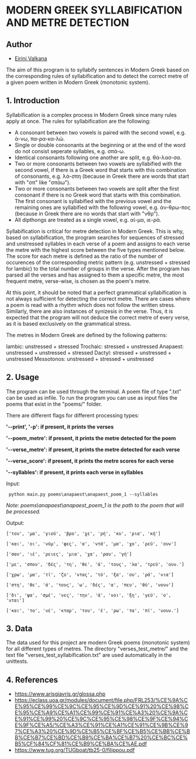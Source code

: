 # MODERN GREEK SYLLABIFICATION AND METRE DETECTION

## Author
- [Eirini Valkana](https://github.com/EiriniVal) 


The aim of this program is to syllabify sentences in Modern Greek based on the corresponding rules of 
syllabification and to detect the correct metre of a given poem written in Modern Greek (monotonic system).

## 1. Introduction

Syllabification is a complex process in Modern Greek since many rules apply at once. The rules for syllabification are the following:

- A consonant between two vowels is paired with the second vowel, e.g. ά-νω, πα-ρα-κα-λώ.
- Single or double consonants at the beginning or at the end of the word do not consist seperate syllables, e.g. σπά-ω.
- Identical consonants following one another are split, e.g. θά-λασ-σα.
- Two or more consonants between two vowels are syllabified with the second vowel, if there is a Greek word that starts with 
this combination of consonants, e.g. λά-σπη (because in Greek there are words that start with "σπ" like "σπάω").
- Two or more consonants between two vowels are split after the first consonant if there is no Greek word that starts with this combination. 
The first consonant is syllabified with the previous vowel and the remaining ones are syllabified with the following vowel, e.g. άν-θρω-πος 
(because in Greek there are no words that start with "νθρ").
- All dipthongs are treated as a single vowel, e.g. αί-μα, ιε-ρά.


Syllabification is critical for metre detection in Modern Greek. This is why, based on syllabification, the program searches for sequences 
of stressed and unstressed syllables in each verse of a poem and assigns to each verse the metre with the highest score between the five types mentioned below. 
The score for each metre is defined as the ratio of the number of occurences of the corresponding metric pattern (e.g. unstressed + stressed for Iambic) to the 
total number of groups in the verse. After the program has parsed all the verses and has assigned to them a specific metre, the most frequent metre, verse-wise, 
is chosen as the poem's metre.

At this point, it should be noted that a perfect grammatical syllabification is not always sufficient for detecting the correct metre. There are cases where 
a poem is read with a rhythm which does not follow the written stress. Similarly, there are also instances of synizesis in the verse. 
Thus, it is expected that the program will not deduce the correct metre of every verse, as it is based exclusively on the grammatical stress. 

The metres in Modern Greek are defined by the following patterns:

Iambic: unstressed + stressed 
Trochaic: stressed + unstressed 
Anapaest: unstressed + unstressed + stressed
Dactyl: stressed + unstressed + unstressed 
Messotonos: unstressed + stressed + unstressed 


## 2. Usage

The program can be used through the terminal. A poem file of type ".txt" can be used as infile.
To run the program you can use as input files the poems that exist in the "poems/" folder. 

There are different flags for different processing types:

**'--print', '-p': if present, it prints the verses**

**'--poem_metre': if present, it prints the metre detected for the poem**

**'--verse_metre': if present, it prints the metre detected for each verse**

**'--verse_score': if present, it prints the metre scores for each verse**

**'--syllables': if present, it prints each verse in syllables**


Input:

```
 python main.py poems\anapaest\anapaest_poem_1 --syllables 
```
*Note: poems\anapaest\anapaest_poem_1 is the path to the poem that will be processed.*

Output: 

```
['του', 'μα', 'γιού', 'βρο', 'χε', 'ρή', 'κυ', 'ρια', 'κή']

['και', 'οι', 'νύμ', 'φες', 'α', 'ντά', 'μα', 'χο', 'ρεύ', 'ουν']

['σαν', 'ιέ', 'ρειες', 'μια', 'χα', 'ραυ', 'γή']

['με', 'σπον', 'δές', 'τη', 'θε', 'ά', 'τους', 'λα', 'τρεύ', 'ουν.']

['χρω', 'μα', 'τί', 'ζο', 'ντας', 'τό', 'ξα', 'ου', 'ρά', 'νια']

['στη', 'θε', 'ά', 'τους', 'ω', 'δές', 'α', 'πευ', 'θύ', 'νουν']

['δι', 'ψα', 'σμέ', 'νες', 'την', 'ά', 'νοι', 'ξη', 'γεύ', 'ο', 'νται']

['και', 'το', 'νέ', 'κταρ', 'του', 'έ', 'ρω', 'τα', 'πί', 'νουν.']
```



## 3. Data

The data used for this project are modern Greek poems (monotonic system) for all different types of metres.
The directory "verses_test_metre/" and the text file "verses_test_syllabification.txt" are used automatically in the unittests. 


## 4. References

- https://www.arisgiavris.gr/glossa.php
- https://eclass.uoa.gr/modules/document/file.php/FRL253/%CE%9A%CE%95%CE%99%CE%9C%CE%95%CE%9D%CE%91%20%CE%98%CE%95%CE%A9%CE%A1%CE%99%CE%91%CE%A3%20%CE%9A%CE%91%CE%99%20%CE%9C%CE%95%CE%98%CE%9F%CE%94%CE%9F%CE%A5/%CE%A3%CE%91%CE%A1%CE%91%CE%9B%CE%97%CE%A3%20%CE%9D%CE%B5%CE%BF%CE%B5%CE%BB%CE%BB%CE%B7%CE%BD%CE%B9%CE%BA%CE%B7%20%CE%BC%CE%B5%CF%84%CF%81%CE%B9%CE%BA%CE%AE.pdf
- https://www.tug.org/TUGboat/tb25-0/filippou.pdf
